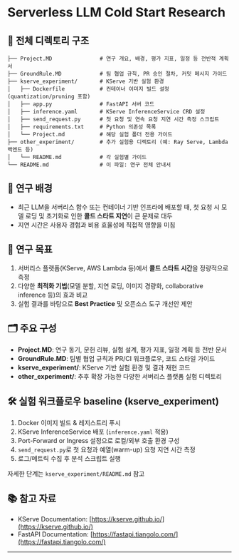 # Serverless LLM Cold Start Research 

## 📂 전체 디렉토리 구조

```plaintext
├── Project.MD               # 연구 개요, 배경, 평가 지표, 일정 등 전반적 계획서
├── GroundRule.MD            # 팀 협업 규칙, PR 승인 절차, 커밋 메시지 가이드
├── kserve_experiment/       # KServe 기반 실험 환경
│   ├── Dockerfile           # 컨테이너 이미지 빌드 설정 (quantization/pruning 포함)
│   ├── app.py               # FastAPI 서버 코드
│   ├── inference.yaml       # KServe InferenceService CRD 설정
│   ├── send_request.py      # 첫 요청 및 연속 요청 지연 시간 측정 스크립트
│   ├── requirements.txt     # Python 의존성 목록
│   └── Project.md           # 해당 실험 폴더 전용 가이드
├── other_experiment/        # 추가 실험용 디렉토리 (예: Ray Serve, Lambda 백엔드 등)
│   └── README.md            # 각 실험별 가이드
└── README.md                # 이 파일: 연구 전체 안내서
```

## 🚀 연구 배경

* 최근 LLM을 서버리스 함수 또는 컨테이너 기반 인프라에 배포할 때, 첫 요청 시 모델 로딩 및 초기화로 인한 **콜드 스타트 지연**이 큰 문제로 대두
* 지연 시간은 사용자 경험과 비용 효율성에 직접적 영향을 미침

## 🎯 연구 목표

1. 서버리스 플랫폼(KServe, AWS Lambda 등)에서 **콜드 스타트 시간**을 정량적으로 측정
2. 다양한 **최적화 기법**(모델 분할, 지연 로딩, 이미지 경량화, collaborative inference 등)의 효과 비교
3. 실험 결과를 바탕으로 **Best Practice** 및 오픈소스 도구 개선안 제안

## 🗂️ 주요 구성

* **Project.MD**: 연구 동기, 문헌 리뷰, 실험 설계, 평가 지표, 일정 계획 등 전반 문서
* **GroundRule.MD**: 팀별 협업 규칙과 PR/CI 워크플로우, 코드 스타일 가이드
* **kserve\_experiment/**: KServe 기반 실험 환경 및 결과 재현 코드
* **other\_experiment/**: 추후 확장 가능한 다양한 서버리스 플랫폼 실험 디렉토리

## 🛠️ 실험 워크플로우 baseline (kserve\_experiment)

1. Docker 이미지 빌드 & 레지스트리 푸시
2. KServe InferenceService 배포 (`inference.yaml` 적용)
3. Port-Forward or Ingress 설정으로 로컬/외부 호출 환경 구성
4. `send_request.py`로 첫 요청과 예열(warm-up) 요청 지연 시간 측정
5. 로그/메트릭 수집 후 분석 스크립트 실행

자세한 단계는 `kserve_experiment/README.md` 참고

## 📚 참고 자료

* KServe Documentation: [https://kserve.github.io/](https://kserve.github.io/)
* FastAPI Documentation: [https://fastapi.tiangolo.com/](https://fastapi.tiangolo.com/)

---

